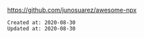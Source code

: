 
<https://github.com/junosuarez/awesome-npx>

    Created at: 2020-08-30
    Updated at: 2020-08-30

